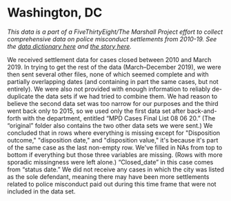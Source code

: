 # Washington, DC

*This data is a part of a FiveThirtyEight/The Marshall Project effort to collect comprehensive data on police misconduct settlements from 2010-19. See the [data dictionary here](../) and [the story here](https://fivethirtyeight.com/features/police-misconduct-costs-cities-millions-every-year-but-thats-where-the-accountability-ends).*

We received settlement data for cases closed between 2010 and March 2019. In trying to get the rest of the data (March–December 2019), we were then sent several other files, none of which seemed complete and with partially overlapping dates (and containing in part the same cases, but not entirely). We were also not provided with enough information to reliably de-duplicate the data sets if we had tried to combine them. We had reason to believe the second data set was too narrow for our purposes and the third went back only to 2015, so we used only the first data set after back-and-forth with the department, entitled “MPD Cases Final List 08 06 20.” (The “original” folder also contains the two other data sets we were sent.) We concluded that in rows where everything is missing except for "Disposition outcome," "disposition date," and "disposition value," it's because it's part of the same case as the last non-empty row. We've filled in NAs from top to bottom if everything but those three variables are missing. (Rows with more sporadic missingness were left alone.) “Closed_date” in this case comes from “status date.” We did not receive any cases in which the city was listed as the sole defendant, meaning there may have been more settlements related to police misconduct paid out during this time frame that were not included in the data set.
